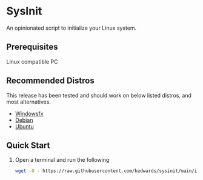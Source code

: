 # SysInit

An opinionated script to initialize your Linux system.

## Prerequisites

Linux compatible PC

## Recommended Distros

This release has been tested and should work on below listed distros, and most alternatives.

  - [Windowsfx](https://windowsfx.org/)
  - [Debian](https://debian.org/)
  - [Ubuntu](https://ubuntu.com/)

## Quick Start

1. Open a terminal and run the following

   ```sh
   wget -O - https://raw.githubusercontent.com/kedwards/sysinit/main/install.sh | sudo bash -s <sudo_password>
   ```
